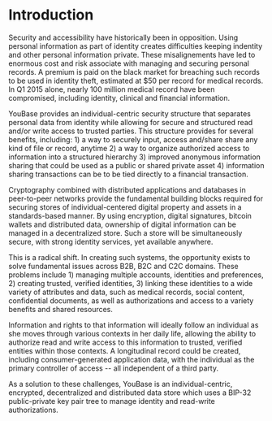 # Introduction

Security and accessibility have historically been in opposition. Using personal information as part of identity creates difficulties keeping indentity and other personal information private. These misalignements have led to enormous cost and risk associate with managing and securing personal records. A premium is paid on the black market for breaching such records to be used in identity theft, estimated at $50 per record for medical records. In Q1 2015 alone, nearly 100 million medical record have been compromised, including identity, clinical and financial information. 

YouBase provides an individual-centric security structure that separates personal data from identity while allowing for secure and structured read and/or write access to trusted parties. This structure provides for several benefits, including: 1) a way to securely input, access and/share share any kind of file or record, anytime 2) a way to organize authorized access to information into a structured hierarchy 3) improved anonymous information sharing that could be used as a public or shared private asset 4) information sharing transactions can be to be tied directly to a financial transaction.

Cryptography combined with distributed applications and databases in peer-to-peer networks provide the fundamental building blocks required for securing stores of individual-centered digital property and assets in a standards-based manner. By using encryption, digital signatures, bitcoin wallets and distributed data, ownership of digital information can be managed in a decentralized store. Such a store will be simultaneously secure, with strong identity services, yet available anywhere. 

This is a radical shift. In creating such systems, the opportunity exists to solve fundamental issues across B2B, B2C and C2C domains. These problems include 1) managing multiple accounts, identities and preferences, 2) creating trusted, verified identities, 3) linking these identities to a wide variety of attributes and data, such as medical records, social content, confidential documents, as well as authorizations and access to a variety benefits and shared resources. 

Information and rights to that information will ideally follow an individual as she moves through various contexts in her daily life, allowing the ability to authorize read and write access to this information to trusted, verified entities within those contexts. A longitudinal record could be created, including consumer-generated application data, with the individual as the primary controller of access -- all independent of a third party.

As a solution to these challenges, YouBase is an individual-centric, encrypted, decentralized and distributed data store which uses a BIP-32 public-private key pair tree to manage identity and read-write authorizations.

